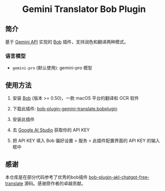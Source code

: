 <div>
  <h1 align="center">Gemini Translator Bob Plugin</h1>
</div>

## 简介

基于 [Gemini API](https://ai.google.dev/docs/gemini_api_overview) 实现的 [Bob](https://bobtranslate.com/) 插件，支持润色和翻译两种模式。

### 语言模型

* `gemini-pro` (默认使用): gemini-pro 模型

## 使用方法

1. 安装 [Bob](https://bobtranslate.com/guide/#%E5%AE%89%E8%A3%85) (版本 >= 0.50)，一款 macOS 平台的翻译和 OCR 软件

2. 下载此插件: [bob-plugin-gemini-translate.bobplugin](https://github.com/BrianShenCC/bob-plugin-gemini-translate/releases/latest)

3. 安装此插件

4. 去 [Google AI Studio](https://makersuite.google.com/app/apikey) 获取你的 API KEY

5. 把 API KEY 填入 Bob 偏好设置 > 服务 > 此插件配置界面的 API KEY 的输入框中

## 感谢

本仓库是在部分代码参考了优秀的bob插件 [bob-plugin-akl-chatgpt-free-translate](https://github.com/akl7777777/bob-plugin-akl-chatgpt-free-translate) 源码。感谢原作者的卓越贡献。